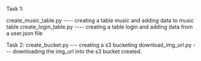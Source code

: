 Task 1:

create_music_table.py ---- creating a table music and adding data to music table
create_login_table.py ---- creating a table login and adding data from a user.json file

Task 2:
create_bucket.py --- creating a s3 bucketing 
download_img_url.py --- downloading the img_url into the s3 bucket created.
